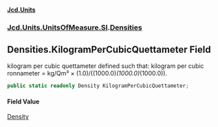 #### [Jcd.Units](index.md 'index')
### [Jcd.Units.UnitsOfMeasure.SI](Jcd.Units.UnitsOfMeasure.SI.md 'Jcd.Units.UnitsOfMeasure.SI').[Densities](Densities.md 'Jcd.Units.UnitsOfMeasure.SI.Densities')

## Densities.KilogramPerCubicQuettameter Field

kilogram per cubic quettameter defined such that: kilogram per cubic ronnameter = kg/Qm³ ×
(1.0)/((1000.0)*(1000.0)*(1000.0)).

```csharp
public static readonly Density KilogramPerCubicQuettameter;
```

#### Field Value
[Density](Density.md 'Jcd.Units.UnitTypes.Density')